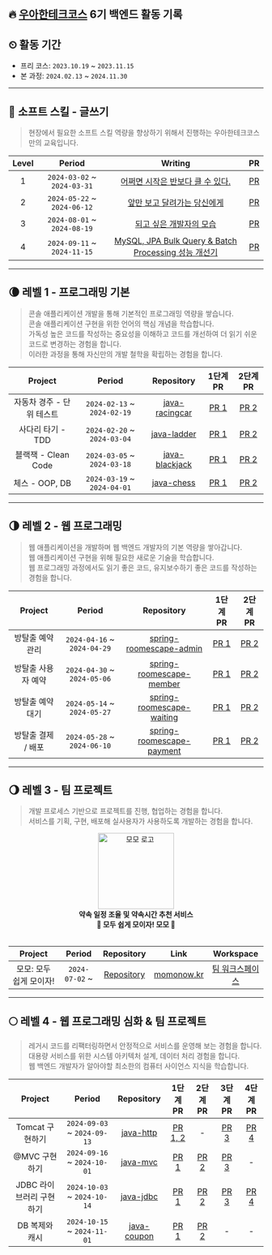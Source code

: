 ## 🔥 [우아한테크코스](https://www.woowacourse.io/) 6기 백엔드 활동 기록

## ⏲ 활동 기간

- 프리 코스: `2023.10.19` ~ `2023.11.15`
- 본 과정: `2024.02.13` ~ `2024.11.30`

---

## 📜 소프트 스킬 - 글쓰기

> 현장에서 필요한 소프트 스킬 역량을 향상하기 위해서 진행하는 우아한테크코스만의 교육입니다. 

| Level | Period |                                             Writing                                           |                       PR                       |
| :--: | :------------------------------------------------------------------------------------------: | :------------------------------------------------------------------------------------------: | :------------------------------------------------------------------: |
|  1   | `2024-03-02` ~ `2024-03-31`          |         [어쩌면 시작은 반보다 클 수 있다.](https://github.com/seokmyungham/woowa-writing/blob/level1/Level1.md)          | [PR](https://github.com/woowacourse/woowa-writing/pull/121) |
|  2   | `2024-05-22` ~ `2024-06-12` |        [앞만 보고 달려가는 당신에게](https://github.com/seokmyungham/woowa-writing/blob/level2/Level2.md)          |             [PR](https://github.com/woowacourse/woowa-writing/pull/269)            |
|  3   | `2024-08-01` ~ `2024-08-19`         |         [되고 싶은 개발자의 모습](https://github.com/seokmyungham/woowa-writing/blob/level3/Level3.md)          |                    [PR](https://github.com/woowacourse/woowa-writing/pull/424)                 |
|  4   | `2024-09-11` ~ `2024-11-15` | [MySQL, JPA Bulk Query & Batch Processing 성능 개선기](https://github.com/seokmyungham/woowa-writing/blob/technical/technical_writing.md) |       [PR](https://github.com/woowacourse/woowa-writing/pull/522)       |

---

## 🌘 레벨 1 - 프로그래밍 기본

> 콘솔 애플리케이션 개발을 통해 기본적인 프로그래밍 역량을 쌓습니다.  
> 콘솔 애플리케이션 구현을 위한 언어의 핵심 개념을 학습합니다.  
> 가독성 높은 코드를 작성하는 중요성을 이해하고 코드를 개선하여 더 읽기 쉬운 코드로 변경하는 경험을 합니다.  
> 이러한 과정을 통해 자신만의 개발 철학을 확립하는 경험을 합니다.

|     Project      |           Period            |                                 Repository                                  |                             1단계 PR                             |                             2단계 PR                             |
|:----------------:|:---------------------------:|:---------------------------------------------------------------------------:|:--------------------------------------------------------------:|:--------------------------------------------------------------:|
| 자동차 경주 - 단위 테스트  | `2024-02-13` ~ `2024-02-19` | [java-racingcar](https://github.com/woowacourse/java-racingcar/tree/seokmyungham) | [PR 1](https://github.com/woowacourse/java-racingcar/pull/704) | [PR 2](https://github.com/woowacourse/java-racingcar/pull/792) |
|   사다리 타기 - TDD   | `2024-02-20` ~ `2024-03-04` |    [java-ladder](https://github.com/woowacourse/java-ladder/tree/seokmyungham)    |  [PR 1](https://github.com/woowacourse/java-ladder/pull/327)   |  [PR 2](https://github.com/woowacourse/java-ladder/pull/373)   |
| 블랙잭 - Clean Code | `2024-03-05` ~ `2024-03-18` | [java-blackjack](https://github.com/woowacourse/java-blackjack/tree/seokmyungham) | [PR 1](https://github.com/woowacourse/java-blackjack/pull/636) | [PR 2](https://github.com/woowacourse/java-blackjack/pull/703) |
|   체스 - OOP, DB   | `2024-03-19` ~ `2024-04-01` |     [java-chess](https://github.com/woowacourse/java-chess/tree/seokmyungham)     |   [PR 1](https://github.com/woowacourse/java-chess/pull/703)   |   [PR 2](https://github.com/woowacourse/java-chess/pull/789)   |

---

## 🌗 레벨 2 - 웹 프로그래밍

> 웹 애플리케이션을 개발하며 웹 백엔드 개발자의 기본 역량을 쌓아갑니다.  
> 웹 애플리케이션 구현을 위해 필요한 새로운 기술을 학습합니다.  
> 웹 프로그래밍 과정에서도 읽기 좋은 코드, 유지보수하기 좋은 코드를 작성하는 경험을 합니다.  

|   Project   |           Period            |                                            Repository                                             |                                  1단계 PR                                  |                                  2단계 PR                                   |
|:-----------:|:---------------------------:|:-------------------------------------------------------------------------------------------------:|:------------------------------------------------------------------------:|:-------------------------------------------------------------------------:|
|  방탈출 예약 관리  | `2024-04-16` ~ `2024-04-29` |   [spring-roomescape-admin](https://github.com/woowacourse/spring-roomescape-admin/tree/seokmyungham)   |  [PR 1](https://github.com/woowacourse/spring-roomescape-admin/pull/46)  |  [PR 2](https://github.com/woowacourse/spring-roomescape-admin/pull/100)  |
| 방탈출 사용자 예약  | `2024-04-30` ~ `2024-05-06` |  [spring-roomescape-member](https://github.com/woowacourse/spring-roomescape-member/tree/seokmyungham)  | [PR 1](https://github.com/woowacourse/spring-roomescape-member/pull/80)  | [PR 2](https://github.com/woowacourse/spring-roomescape-member/pull/130)  |
|  방탈출 예약 대기  | `2024-05-14` ~ `2024-05-27` | [spring-roomescape-waiting](https://github.com/woowacourse/spring-roomescape-waiting/tree/seokmyungham) | [PR 1](https://github.com/woowacourse/spring-roomescape-waiting/pull/49) | [PR 2](https://github.com/woowacourse/spring-roomescape-waiting/pull/110) |
| 방탈출 결제 / 배포 | `2024-05-28` ~ `2024-06-10` | [spring-roomescape-payment](https://github.com/woowacourse/spring-roomescape-payment/tree/seokmyungham) | [PR 1](https://github.com/woowacourse/spring-roomescape-payment/pull/79) | [PR 2](https://github.com/woowacourse/spring-roomescape-payment/pull/157) |

---

## 🌖 레벨 3 - 팀 프로젝트

> 개발 프로세스 기반으로 프로젝트를 진행, 협업하는 경험을 합니다.  
> 서비스를 기획, 구현, 배포해 실사용자가 사용하도록 개발하는 경험을 합니다.  

<div align="center">
<img src="https://github.com/user-attachments/assets/77a26710-5448-4746-b1e2-e9e643d8e984" width="150px"  alt="모모 로고"/>
<br>
<b> 약속 일정 조율 및 약속시간 추천 서비스 <br>
🍑 모두 쉽게 모이자! 모모 🍑</b>
<br>
<br>
</div>

|    Project     |     Period     |                          Repository                          |               Link               |                                   Workspace                                   |
|:--------------:|:--------------:|:------------------------------------------------------------:|:--------------------------------:|:-----------------------------------------------------------------------------:|
| 모모: 모두 쉽게 모이자! | `2024-07-02` ~ | [Repository](https://github.com/woowacourse-teams/2024-momo) | [momonow.kr](https://momonow.kr) | [팀 워크스페이스](https://www.notion.so/momo-706f061b3c374f2d8f90cb8b0aabc445?pvs=4) |

---

## 🌕 레벨 4 - 웹 프로그래밍 심화 & 팀 프로젝트 

> 레거시 코드를 리팩터링하면서 안정적으로 서비스를 운영해 보는 경험을 합니다.  
> 대용량 서비스를 위한 시스템 아키텍처 설계, 데이터 처리 경험을 합니다.  
> 웹 백엔드 개발자가 알아야할 최소한의 컴퓨터 사이언스 지식을 학습합니다.  

|     Project     |           Period            |                              Repository                               |                            1단계 PR                            |                            2단계 PR                            |                          3단계 PR                           |                          4단계 PR                           |
|:---------------:|:---------------------------:|:---------------------------------------------------------------------:|:------------------------------------------------------------:|:------------------------------------------------------------:|:---------------------------------------------------------:|:---------------------------------------------------------:|
|   Tomcat 구현하기   | `2024-09-03` ~ `2024-09-13` |   [java-http](https://github.com/woowacourse/java-http/tree/seokmyungham)   | [PR 1, 2](https://github.com/woowacourse/java-http/pull/581) | - | [PR 3](https://github.com/woowacourse/java-http/pull/629) | [PR 4](https://github.com/woowacourse/java-http/pull/738) |
|   @MVC 구현하기   | `2024-09-16` ~ `2024-10-01` |    [java-mvc](https://github.com/woowacourse/java-mvc/tree/seokmyungham)    |   [PR 1](https://github.com/woowacourse/java-mvc/pull/642)   |   [PR 2](https://github.com/woowacourse/java-mvc/pull/704)   | [PR 3](https://github.com/woowacourse/java-mvc/pull/821)  |                             -                             |
| JDBC 라이브러리 구현하기 | `2024-10-03` ~ `2024-10-14` |   [java-jdbc](https://github.com/woowacourse/java-jdbc/tree/seokmyungham)   |  [PR 1](https://github.com/woowacourse/java-jdbc/pull/619)   |  [PR 2](https://github.com/woowacourse/java-jdbc/pull/734)   | [PR 3](https://github.com/woowacourse/java-jdbc/pull/814) | [PR 4](https://github.com/woowacourse/java-jdbc/pull/914) |
|    DB 복제와 캐시    | `2024-10-15` ~ `2024-11-01` | [java-coupon](https://github.com/woowacourse/java-coupon/tree/seokmyungham) |  [PR 1](https://github.com/woowacourse/java-coupon/pull/21)  | [PR 2](https://github.com/woowacourse/java-coupon/pull/154)  |                             -                             |                             -                             |
